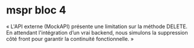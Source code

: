 # mspr bloc 4
« L'API externe (MockAPI) présente une limitation sur la méthode DELETE. En attendant l'intégration d’un vrai backend, nous simulons la suppression côté front pour garantir la continuité fonctionnelle. »
